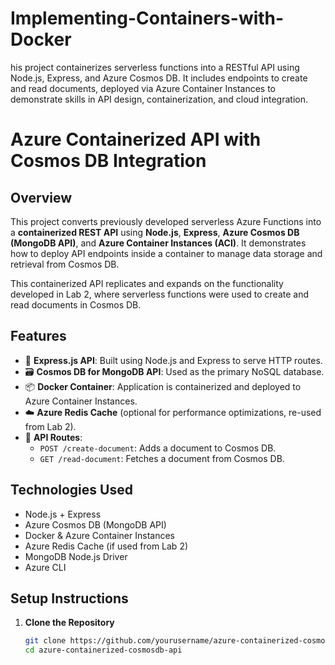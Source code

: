 # Implementing-Containers-with-Docker
his project containerizes serverless functions into a RESTful API using Node.js, Express, and Azure Cosmos DB. It includes endpoints to create and read documents, deployed via Azure Container Instances to demonstrate skills in API design, containerization, and cloud integration.
# Azure Containerized API with Cosmos DB Integration

## Overview

This project converts previously developed serverless Azure Functions into a **containerized REST API** using **Node.js**, **Express**, **Azure Cosmos DB (MongoDB API)**, and **Azure Container Instances (ACI)**. It demonstrates how to deploy API endpoints inside a container to manage data storage and retrieval from Cosmos DB.

This containerized API replicates and expands on the functionality developed in Lab 2, where serverless functions were used to create and read documents in Cosmos DB.

## Features

- 🧱 **Express.js API**: Built using Node.js and Express to serve HTTP routes.
- 🗃️ **Cosmos DB for MongoDB API**: Used as the primary NoSQL database.
- 📦 **Docker Container**: Application is containerized and deployed to Azure Container Instances.
- ☁️ **Azure Redis Cache** (optional for performance optimizations, re-used from Lab 2).
- 🔌 **API Routes**:
  - `POST /create-document`: Adds a document to Cosmos DB.
  - `GET /read-document`: Fetches a document from Cosmos DB.

## Technologies Used

- Node.js + Express
- Azure Cosmos DB (MongoDB API)
- Docker & Azure Container Instances
- Azure Redis Cache (if used from Lab 2)
- MongoDB Node.js Driver
- Azure CLI

## Setup Instructions

1. **Clone the Repository**
   ```bash
   git clone https://github.com/yourusername/azure-containerized-cosmosdb-api.git
   cd azure-containerized-cosmosdb-api
